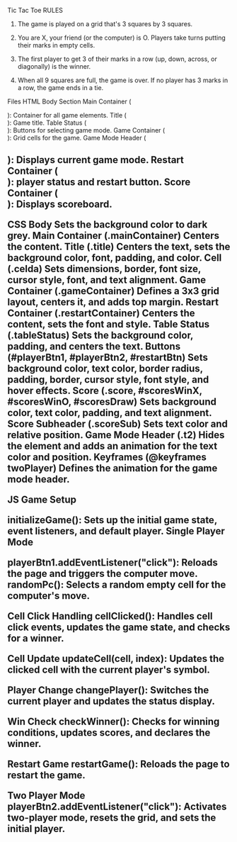 Tic Tac Toe RULES
1. The game is played on a grid that's 3 squares by 3 squares.

2. You are X, your friend (or the computer) is O. Players take turns putting their marks in empty cells.

3. The first player to get 3 of their marks in a row (up, down, across, or diagonally) is the winner.

4. When all 9 squares are full, the game is over. If no player has 3 marks in a row, the game ends in a tie.

Files
HTML
Body Section
Main Container (<div class="mainContainer">): Container for all game elements.
Title (<div class="title">): Game title.
Table Status (<div class="tableStatus">): Buttons for selecting game mode.
Game Container (<div class="gameContainer">): Grid cells for the game.
Game Mode Header (<h2 id="t2">): Displays current game mode.
Restart Container (<div class="restartContainer">): player status and restart button.
Score Container (<div class="scoreContainer">): Displays scoreboard.

CSS
Body
Sets the background color to dark grey.
Main Container (.mainContainer)
Centers the content.
Title (.title)
Centers the text, sets the background color, font, padding, and color.
Cell (.celda)
Sets dimensions, border, font size, cursor style, font, and text alignment.
Game Container (.gameContainer)
Defines a 3x3 grid layout, centers it, and adds top margin.
Restart Container (.restartContainer)
Centers the content, sets the font and style.
Table Status (.tableStatus)
Sets the background color, padding, and centers the text.
Buttons (#playerBtn1, #playerBtn2, #restartBtn)
Sets background color, text color, border radius, padding, border, cursor style, font style, and hover effects.
Score (.score, #scoresWinX, #scoresWinO, #scoresDraw)
Sets background color, text color, padding, and text alignment.
Score Subheader (.scoreSub)
Sets text color and relative position.
Game Mode Header (.t2)
Hides the element and adds an animation for the text color and position.
Keyframes (@keyframes twoPlayer)
Defines the animation for the game mode header.

JS
Game Setup

initializeGame(): Sets up the initial game state, event listeners, and default player.
Single Player Mode

playerBtn1.addEventListener("click"): Reloads the page and triggers the computer move.
randomPc(): Selects a random empty cell for the computer's move.

Cell Click Handling
cellClicked(): Handles cell click events, updates the game state, and checks for a winner.

Cell Update
updateCell(cell, index): Updates the clicked cell with the current player's symbol.

Player Change
changePlayer(): Switches the current player and updates the status display.

Win Check
checkWinner(): Checks for winning conditions, updates scores, and declares the winner.

Restart Game
restartGame(): Reloads the page to restart the game.

Two Player Mode
playerBtn2.addEventListener("click"): Activates two-player mode, resets the grid, and sets the initial player.
